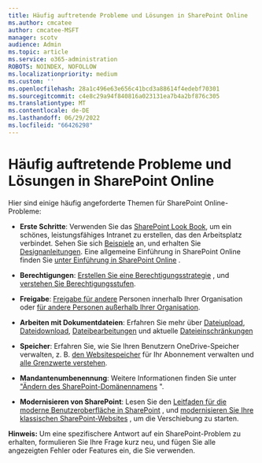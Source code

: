 ```yaml
---
title: Häufig auftretende Probleme und Lösungen in SharePoint Online
ms.author: cmcatee
author: cmcatee-MSFT
manager: scotv
audience: Admin
ms.topic: article
ms.service: o365-administration
ROBOTS: NOINDEX, NOFOLLOW
ms.localizationpriority: medium
ms.custom: ''
ms.openlocfilehash: 28a1c496e63e656c41bcd3a88614f4edebf70301
ms.sourcegitcommit: c4e8c29a94f840816a023131ea7b4a2bf876c305
ms.translationtype: MT
ms.contentlocale: de-DE
ms.lasthandoff: 06/29/2022
ms.locfileid: "66426298"
---
```

# <a name="sharepoint-online-common-issues-and-resolutions"></a>Häufig auftretende Probleme und Lösungen in SharePoint Online

Hier sind einige häufig angeforderte Themen für SharePoint Online-Probleme:

- **Erste Schritte**: Verwenden Sie das [SharePoint Look Book](https://lookbook.microsoft.com/assets/SharePoint_lookbook_2019.pdf), um ein schönes, leistungsfähiges Intranet zu erstellen, das den Arbeitsplatz verbindet. Sehen Sie sich [Beispiele](https://lookbook.microsoft.com/) an, und erhalten Sie [Designanleitungen](https://spdesign.azurewebsites.net/). Eine allgemeine Einführung in SharePoint Online finden Sie [unter Einführung in SharePoint Online](https://docs.microsoft.com/sharepoint/introduction) .

- **Berechtigungen**: [Erstellen Sie eine Berechtigungsstrategie](https://docs.microsoft.com/sharepoint/default-sharepoint-groups) , und [verstehen Sie Berechtigungsstufen](https://docs.microsoft.com/sharepoint/understanding-permission-levels).

- **Freigabe**: [Freigabe für andere](https://docs.microsoft.com/sharepoint/default-sharepoint-groups) Personen innerhalb Ihrer Organisation oder [für andere Personen außerhalb Ihrer Organisation](https://docs.microsoft.com/sharepoint/external-sharing-overview).

- **Arbeiten mit Dokumentdateien**: Erfahren Sie mehr über [Dateiupload](https://support.office.com/article/Upload-a-folder-or-files-to-a-document-library-eb18fcba-c953-4d45-8d90-8da66edeacdb), [Dateidownload](https://support.office.com/article/Download-files-and-folders-from-OneDrive-or-SharePoint-5c7397b7-19c7-4893-84fe-d02e8fa5df05), [Dateibearbeitungen](https://support.office.com/article/Edit-a-document-in-a-document-library-02d8497f-1c13-4114-949a-b8466f639b07) und aktuelle [Dateieinschränkungen](https://support.office.com/article/invalid-file-names-and-file-types-in-onedrive-onedrive-for-business-and-sharepoint-64883a5d-228e-48f5-b3d2-eb39e07630fa)

- **Speicher**: Erfahren Sie, wie Sie Ihren Benutzern OneDrive-Speicher</a> verwalten, z. B. [den Websitespeicher](https://docs.microsoft.com/sharepoint/manage-site-collection-storage-limits) für Ihr Abonnement verwalten und [alle Grenzwerte verstehen](https://docs.microsoft.com/office365/servicedescriptions/sharepoint-online-service-description/sharepoint-online-limits).

- **Mandantenumbenennung**: Weitere Informationen finden Sie unter ["Ändern des SharePoint-Domänennamens](https://docs.microsoft.com/sharepoint/change-your-sharepoint-domain-name) ".

- **Modernisieren von SharePoint**: Lesen Sie den [Leitfaden für die moderne Benutzeroberfläche in SharePoint](https://docs.microsoft.com/sharepoint/guide-to-sharepoint-modern-experience) , und [modernisieren Sie Ihre klassischen SharePoint-Websites](https://docs.microsoft.com/sharepoint/dev/transform/modernize-classic-sites) , um die Verschiebung zu starten.

**Hinweis:** Um eine spezifischere Antwort auf ein SharePoint-Problem zu erhalten, formulieren Sie Ihre Frage kurz neu, und fügen Sie alle angezeigten Fehler oder Features ein, die Sie verwenden.